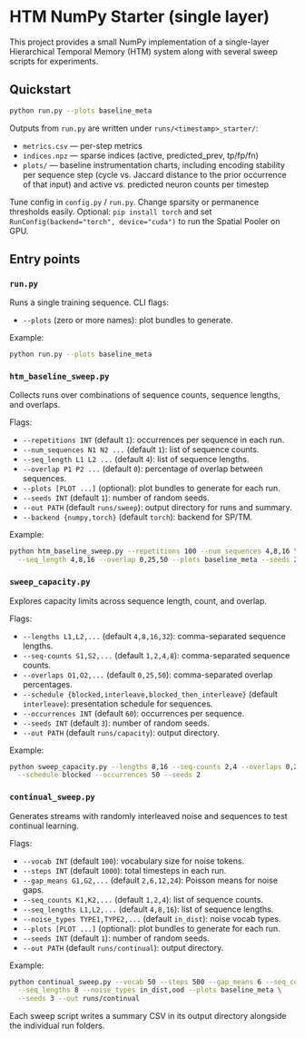 # HTM NumPy Starter (single layer)

This project provides a small NumPy implementation of a single-layer
Hierarchical Temporal Memory (HTM) system along with several sweep scripts for
experiments.

## Quickstart

```bash
python run.py --plots baseline_meta
```

Outputs from `run.py` are written under `runs/<timestamp>_starter/`:

- `metrics.csv` — per-step metrics
- `indices.npz` — sparse indices (active, predicted_prev, tp/fp/fn)
- `plots/` — baseline instrumentation charts, including encoding stability per
  sequence step (cycle vs. Jaccard distance to the prior occurrence of that
  input) and active vs. predicted neuron counts per timestep

Tune config in `config.py` / `run.py`. Change sparsity or permanence thresholds
easily. Optional: `pip install torch` and set `RunConfig(backend="torch",
device="cuda")` to run the Spatial Pooler on GPU.

## Entry points

### `run.py`
Runs a single training sequence. CLI flags:

- `--plots` (zero or more names): plot bundles to generate.

Example:

```bash
python run.py --plots baseline_meta
```

### `htm_baseline_sweep.py`
Collects runs over combinations of sequence counts, sequence lengths, and
overlaps.

Flags:

- `--repetitions INT` (default `1`): occurrences per sequence in each run.
- `--num_sequences N1 N2 ...` (default `1`): list of sequence counts.
- `--seq_length L1 L2 ...` (default `4`): list of sequence lengths.
- `--overlap P1 P2 ...` (default `0`): percentage of overlap between sequences.
- `--plots [PLOT ...]` (optional): plot bundles to generate for each run.
- `--seeds INT` (default `1`): number of random seeds.
- `--out PATH` (default `runs/sweep`): output directory for runs and summary.
- `--backend {numpy,torch}` (default `torch`): backend for SP/TM.

Example:

```bash
python htm_baseline_sweep.py --repetitions 100 --num_sequences 4,8,16 \
  --seq_length 4,8,16 --overlap 0,25,50 --plots baseline_meta --seeds 2
```

### `sweep_capacity.py`
Explores capacity limits across sequence length, count, and overlap.

Flags:

- `--lengths L1,L2,...` (default `4,8,16,32`): comma-separated sequence lengths.
- `--seq-counts S1,S2,...` (default `1,2,4,8`): comma-separated sequence counts.
- `--overlaps O1,O2,...` (default `0,25,50`): comma-separated overlap
  percentages.
- `--schedule {blocked,interleave,blocked_then_interleave}` (default
  `interleave`): presentation schedule for sequences.
- `--occurrences INT` (default `60`): occurrences per sequence.
- `--seeds INT` (default `3`): number of random seeds.
- `--out PATH` (default `runs/capacity`): output directory.

Example:

```bash
python sweep_capacity.py --lengths 8,16 --seq-counts 2,4 --overlaps 0,25 \
  --schedule blocked --occurrences 50 --seeds 2
```

### `continual_sweep.py`
Generates streams with randomly interleaved noise and sequences to test
continual learning.

Flags:

- `--vocab INT` (default `100`): vocabulary size for noise tokens.
- `--steps INT` (default `1000`): total timesteps in each run.
- `--gap_means G1,G2,...` (default `2,6,12,24`): Poisson means for noise gaps.
- `--seq_counts K1,K2,...` (default `1,2,4`): list of sequence counts.
- `--seq_lengths L1,L2,...` (default `4,8,16`): list of sequence lengths.
- `--noise_types TYPE1,TYPE2,...` (default `in_dist`): noise vocab types.
- `--plots [PLOT ...]` (optional): plot bundles to generate for each run.
- `--seeds INT` (default `1`): number of random seeds.
- `--out PATH` (default `runs/continual`): output directory.

Example:

```bash
python continual_sweep.py --vocab 50 --steps 500 --gap_means 6 --seq_counts 2 \
  --seq_lengths 8 --noise_types in_dist,ood --plots baseline_meta \
  --seeds 3 --out runs/continual
```

Each sweep script writes a summary CSV in its output directory alongside the
individual run folders.

